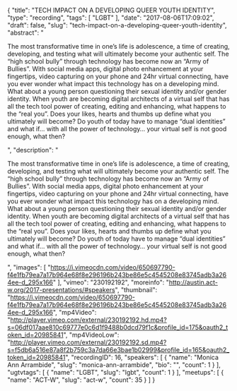 {
  "title": "TECH IMPACT ON A DEVELOPING QUEER YOUTH IDENTITY",
  "type": "recording",
  "tags": [
    "LGBT"
  ],
  "date": "2017-08-06T17:09:02",
  "draft": false,
  "slug": "tech-impact-on-a-developing-queer-youth-identity",
  "abstract": "<p>The most transformative time in one’s life is adolescence, a time of creating, developing, and testing what will ultimately become your authentic self. The “high school bully” through technology has become now an “Army of Bullies”. With social media apps, digital photo enhancement at your fingertips, video capturing on your phone and 24hr virtual connecting, have you ever wonder what impact this technology has on a developing mind. What about a young person questioning their sexual identity and/or gender identity. When youth are becoming digital architects of a virtual self that has all the tech tool power of creating, editing and enhancing, what happens to the “real you”. Does your likes, hearts and thumbs up define what you ultimately will become? Do youth of today have to manage “dual identities” and what if… with all the power of technology… your virtual self is not good enough, what then?</p>",
  "description": "<p>The most transformative time in one’s life is adolescence, a time of creating, developing, and testing what will ultimately become your authentic self. The “high school bully” through technology has become now an “Army of Bullies”. With social media apps, digital photo enhancement at your fingertips, video capturing on your phone and 24hr virtual connecting, have you ever wonder what impact this technology has on a developing mind. What about a young person questioning their sexual identity and/or gender identity. When youth are becoming digital architects of a virtual self that has all the tech tool power of creating, editing and enhancing, what happens to the “real you”. Does your likes, hearts and thumbs up define what you ultimately will become? Do youth of today have to manage “dual identities” and what if… with all the power of technology… your virtual self is not good enough, what then?</p>",
  "images": [
    "https://i.vimeocdn.com/video/650697790-f4e1fb79ea7a17b964e68f8e296196b243be86e5c4545208e83745adb3a264ee-d_295x166"
  ],
  "vimeo": "230192192",
  "moreinfo": "http://austin.act-w.org/2017-presentations/#speakers",
  "thumbnail": "https://i.vimeocdn.com/video/650697790-f4e1fb79ea7a17b964e68f8e296196b243be86e5c4545208e83745adb3a264ee-d_295x166",
  "mp4Video": "http://player.vimeo.com/external/230192192.hd.mp4?s=06df017aae810c69777e0c6d1f9488b0dcd79f1c&profile_id=175&oauth2_token_id=20985841",
  "mp4VideoLow": "http://player.vimeo.com/external/230192192.sd.mp4?s=f5db6a516e87a8f2b759c3a7da66e3bae1b02999&profile_id=165&oauth2_token_id=20985841",
  "recordingID": 16,
  "speakers": [
    {
      "name": "Monica Ann Arrambide",
      "slug": "monica-ann-arrambide",
      "bio": "",
      "count": 1
    }
  ],
  "ugtvtags": [
    {
      "name": "LGBT",
      "slug": "lgbt",
      "count": 1
    }
  ],
  "meetups": [
    {
      "name": "ACT-W",
      "slug": "act-w",
      "count": 35
    }
  ]
}